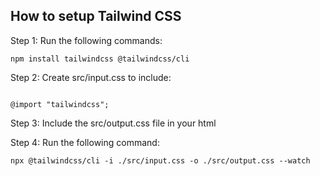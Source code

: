 ## How to setup Tailwind CSS

Step 1: Run the following commands:

```
npm install tailwindcss @tailwindcss/cli

```


Step 2: Create src/input.css to include:

```

@import "tailwindcss";

```

Step 3: Include the src/output.css file in your html

Step 4: Run the following command:

```
npx @tailwindcss/cli -i ./src/input.css -o ./src/output.css --watch

```